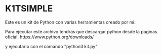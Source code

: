# K1TSIMPLE
Este es un kit de Python con varias herramientas creado por mi.

Para ejecutar este archivo tendras que descargar python desde la paginas oficial.
https://www.python.org/downloads/

y ejecutarlo con el comando "python3 kit.py"
